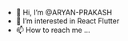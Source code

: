 - 👋 Hi, I’m @ARYAN-PRAKASH
- 👀 I’m interested in React Flutter
- 📫 How to reach me ...

<!---
ARYAN-PRAKASH/ARYAN-PRAKASH is a ✨ special ✨ repository because its `README.md` (this file) appears on your GitHub profile.
You can click the Preview link to take a look at your changes.
--->
